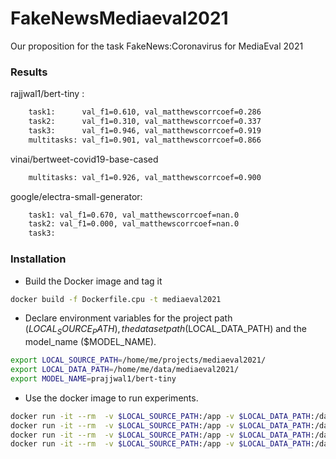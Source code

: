 # FakeNewsMediaeval2021
Our proposition for the task FakeNews:Coronavirus for MediaEval 2021

### Results
rajjwal1/bert-tiny :
```bash
    task1:      val_f1=0.610, val_matthewscorrcoef=0.286
    task2:      val_f1=0.310, val_matthewscorrcoef=0.337
    task3:      val_f1=0.946, val_matthewscorrcoef=0.919
    multitasks: val_f1=0.901, val_matthewscorrcoef=0.866
```

vinai/bertweet-covid19-base-cased
```bash
    multitasks: val_f1=0.926, val_matthewscorrcoef=0.900
```


google/electra-small-generator:
```bash
    task1: val_f1=0.670, val_matthewscorrcoef=nan.0
    task2: val_f1=0.000, val_matthewscorrcoef=nan.0
    task3: 
```


### Installation

* Build the Docker image and tag it

```bash
docker build -f Dockerfile.cpu -t mediaeval2021
```

* Declare environment variables for the project path ($LOCAL_SOURCE_PATH), the dataset path ($LOCAL_DATA_PATH) and the model_name ($MODEL_NAME).
```bash
export LOCAL_SOURCE_PATH=/home/me/projects/mediaeval2021/
export LOCAL_DATA_PATH=/home/me/data/mediaeval2021/
export MODEL_NAME=prajjwal1/bert-tiny
```

* Use the docker image to run experiments.

```bash
docker run -it --rm  -v $LOCAL_SOURCE_PATH:/app -v $LOCAL_DATA_PATH:/data mediaeval2021 python train.py multitasks $MODEL_NAME /data/dev-1/
docker run -it --rm  -v $LOCAL_SOURCE_PATH:/app -v $LOCAL_DATA_PATH:/data mediaeval2021 python train.py task1 $MODEL_NAME /data/dev-1/dev-1-task-1.csv                                                                   
docker run -it --rm  -v $LOCAL_SOURCE_PATH:/app -v $LOCAL_DATA_PATH:/data mediaeval2021 python train.py task2 $MODEL_NAME /data/dev-1/dev-1-task-2.csv                                                                   
docker run -it --rm  -v $LOCAL_SOURCE_PATH:/app -v $LOCAL_DATA_PATH:/data mediaeval2021 python train.py task3 $MODEL_NAME /data/dev-1/dev-1-task-3.csv
```